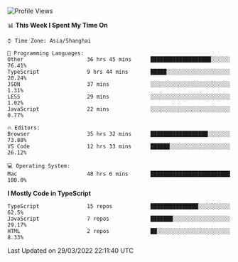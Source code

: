<!--START_SECTION:waka-->
![Profile Views](http://img.shields.io/badge/Profile%20Views-1-blue)

📊 **This Week I Spent My Time On** 

```text
⌚︎ Time Zone: Asia/Shanghai

💬 Programming Languages: 
Other                    36 hrs 45 mins      ███████████████████░░░░░░   76.41% 
TypeScript               9 hrs 44 mins       █████░░░░░░░░░░░░░░░░░░░░   20.24% 
JSON                     37 mins             ░░░░░░░░░░░░░░░░░░░░░░░░░   1.31% 
LESS                     29 mins             ░░░░░░░░░░░░░░░░░░░░░░░░░   1.02% 
JavaScript               22 mins             ░░░░░░░░░░░░░░░░░░░░░░░░░   0.77%

🔥 Editors: 
Browser                  35 hrs 32 mins      ██████████████████░░░░░░░   73.88% 
VS Code                  12 hrs 33 mins      ██████░░░░░░░░░░░░░░░░░░░   26.12%

💻 Operating System: 
Mac                      48 hrs 6 mins       █████████████████████████   100.0%

```

**I Mostly Code in TypeScript** 

```text
TypeScript               15 repos            ███████████████░░░░░░░░░░   62.5% 
JavaScript               7 repos             ███████░░░░░░░░░░░░░░░░░░   29.17% 
HTML                     2 repos             ██░░░░░░░░░░░░░░░░░░░░░░░   8.33%

```



 Last Updated on 29/03/2022 22:11:40 UTC
<!--END_SECTION:waka-->
